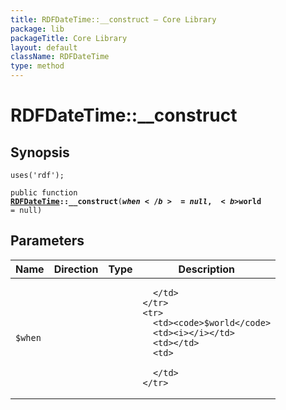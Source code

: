 ```yaml
---
title: RDFDateTime::__construct — Core Library
package: lib
packageTitle: Core Library
layout: default
className: RDFDateTime
type: method
---
```


# RDFDateTime::__construct

## Synopsis

<code>uses('rdf');</code>

<code>public function <b><a href="RDFDateTime">RDFDateTime</a>::__construct</b>(<b>$when</b> = null, <b>$world</b> = null)</code>

## Parameters

<table>
  <thead>
    <tr>
      <th>Name</th>
      <th>Direction</th>
      <th>Type</th>
      <th>Description</th>
    </tr>
  </thead>
  <tbody>
    <tr>
      <td><code>$when</code>
      <td><i></i></td>
      <td></td>
      <td>

      </td>
    </tr>
    <tr>
      <td><code>$world</code>
      <td><i></i></td>
      <td></td>
      <td>

      </td>
    </tr>
  </tbody>
</table>

